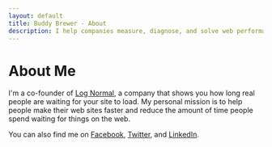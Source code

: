 ```yaml
---
layout: default
title: Buddy Brewer - About
description: I help companies measure, diagnose, and solve web performance issues.
---
```


# About Me

I'm a co-founder of [Log Normal](http://www.lognormal.com), a company that shows you how long real people are waiting for your site to load. My personal mission is to help people make their web sites faster and reduce the amount of time people spend waiting for things on the web.

You can also find me on [Facebook](https://www.facebook.com/buddybrewer), [Twitter](https://twitter.com/bbrewer), and [LinkedIn](http://www.linkedin.com/in/bbrewer).
